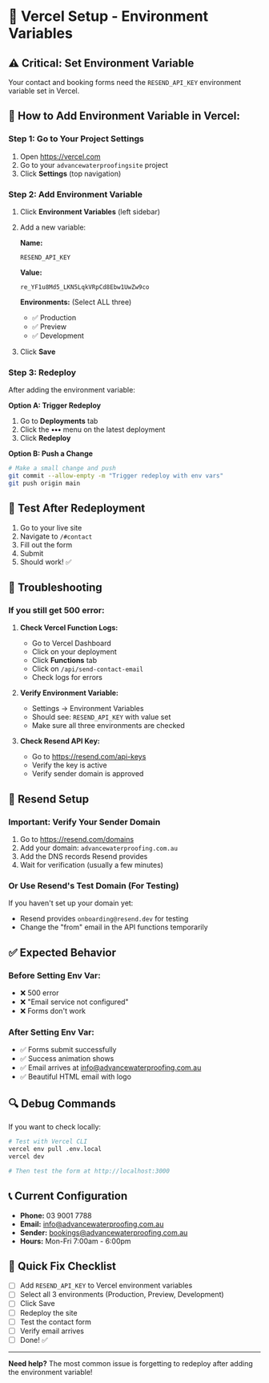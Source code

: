 # 🔧 Vercel Setup - Environment Variables

## ⚠️ Critical: Set Environment Variable

Your contact and booking forms need the `RESEND_API_KEY` environment variable set in Vercel.

## 📝 How to Add Environment Variable in Vercel:

### Step 1: Go to Your Project Settings
1. Open https://vercel.com
2. Go to your `advancewaterproofingsite` project
3. Click **Settings** (top navigation)

### Step 2: Add Environment Variable
1. Click **Environment Variables** (left sidebar)
2. Add a new variable:

   **Name:**
   ```
   RESEND_API_KEY
   ```

   **Value:**
   ```
   re_YF1u8Md5_LKN5LqkVRpCd8Ebw1UwZw9co
   ```

   **Environments:** (Select ALL three)
   - ✅ Production
   - ✅ Preview
   - ✅ Development

3. Click **Save**

### Step 3: Redeploy
After adding the environment variable:

**Option A: Trigger Redeploy**
1. Go to **Deployments** tab
2. Click the **•••** menu on the latest deployment
3. Click **Redeploy**

**Option B: Push a Change**
```bash
# Make a small change and push
git commit --allow-empty -m "Trigger redeploy with env vars"
git push origin main
```

## 🧪 Test After Redeployment

1. Go to your live site
2. Navigate to `/#contact`
3. Fill out the form
4. Submit
5. Should work! ✅

## 🐛 Troubleshooting

### If you still get 500 error:

1. **Check Vercel Function Logs:**
   - Go to Vercel Dashboard
   - Click on your deployment
   - Click **Functions** tab
   - Click on `/api/send-contact-email`
   - Check logs for errors

2. **Verify Environment Variable:**
   - Settings → Environment Variables
   - Should see: `RESEND_API_KEY` with value set
   - Make sure all three environments are checked

3. **Check Resend API Key:**
   - Go to https://resend.com/api-keys
   - Verify the key is active
   - Verify sender domain is approved

## 📧 Resend Setup

### Important: Verify Your Sender Domain

1. Go to https://resend.com/domains
2. Add your domain: `advancewaterproofing.com.au`
3. Add the DNS records Resend provides
4. Wait for verification (usually a few minutes)

### Or Use Resend's Test Domain (For Testing)

If you haven't set up your domain yet:
- Resend provides `onboarding@resend.dev` for testing
- Change the "from" email in the API functions temporarily

## ✅ Expected Behavior

### Before Setting Env Var:
- ❌ 500 error
- ❌ "Email service not configured"
- ❌ Forms don't work

### After Setting Env Var:
- ✅ Forms submit successfully
- ✅ Success animation shows
- ✅ Email arrives at info@advancewaterproofing.com.au
- ✅ Beautiful HTML email with logo

## 🔍 Debug Commands

If you want to check locally:

```bash
# Test with Vercel CLI
vercel env pull .env.local
vercel dev

# Then test the form at http://localhost:3000
```

## 📞 Current Configuration

- **Phone:** 03 9001 7788
- **Email:** info@advancewaterproofing.com.au
- **Sender:** bookings@advancewaterproofing.com.au
- **Hours:** Mon-Fri 7:00am - 6:00pm

## 🎯 Quick Fix Checklist

- [ ] Add `RESEND_API_KEY` to Vercel environment variables
- [ ] Select all 3 environments (Production, Preview, Development)
- [ ] Click Save
- [ ] Redeploy the site
- [ ] Test the contact form
- [ ] Verify email arrives
- [ ] Done! ✅

---

**Need help?** The most common issue is forgetting to redeploy after adding the environment variable!

